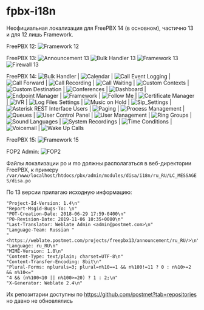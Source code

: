 # fpbx-i18n
Неофициальная локализация для FreePBX 14 (в основном), частично 13 и для 12 лишь Framework.

FreePBX 12: ![Framework 12](https://img.shields.io/badge/dynamic/json?color=orange&label=Framework&query=%24.FreePBX_12.Framework&url=https%3A%2F%2Fraw.githubusercontent.com%2FTranslaster%2Ffpbx-i18n%2Fmaster%2F.github%2Fstats.json)

FreePBX 13: ![Announcement 13](https://img.shields.io/badge/dynamic/json?color=orange&label=Announcement&query=%24.FreePBX_13.Framework&url=https%3A%2F%2Fraw.githubusercontent.com%2FTranslaster%2Ffpbx-i18n%2Fmaster%2F.github%2Fstats.json) ![Bulk Handler 13](https://img.shields.io/badge/dynamic/json?color=orange&label=Bulk_Handler&query=%24.FreePBX_13.Bulk_Handler&url=https%3A%2F%2Fraw.githubusercontent.com%2FTranslaster%2Ffpbx-i18n%2Fmaster%2F.github%2Fstats.json) ![Framework 13](https://img.shields.io/badge/dynamic/json?color=orange&label=Framework&query=%24.FreePBX_13.Framework&url=https%3A%2F%2Fraw.githubusercontent.com%2FTranslaster%2Ffpbx-i18n%2Fmaster%2F.github%2Fstats.json) ![Firewall 13](https://img.shields.io/badge/dynamic/json?color=orange&label=Firewall&query=%24.FreePBX_13.Firewall&url=https%3A%2F%2Fraw.githubusercontent.com%2FTranslaster%2Ffpbx-i18n%2Fmaster%2F.github%2Fstats.json)


FreePBX 14: ![Bulk Handler](https://img.shields.io/badge/dynamic/json?color=orange&label=Bulk_Handler&query=%24.FreePBX_14.Bulk_Handler&url=https%3A%2F%2Fraw.githubusercontent.com%2FTranslaster%2Ffpbx-i18n%2Fmaster%2F.github%2Fstats.json) | ![Calendar](https://img.shields.io/badge/dynamic/json?color=orange&label=Calendar&query=%24.FreePBX_14.Calendar&url=https%3A%2F%2Fraw.githubusercontent.com%2FTranslaster%2Ffpbx-i18n%2Fmaster%2F.github%2Fstats.json) | ![Call Event Logging](https://img.shields.io/badge/dynamic/json?color=orange&label=Call_Event_Logging&query=%24.FreePBX_14.Call_Event_Logging&url=https%3A%2F%2Fraw.githubusercontent.com%2FTranslaster%2Ffpbx-i18n%2Fmaster%2F.github%2Fstats.json) | ![Call Forward](https://img.shields.io/badge/dynamic/json?color=orange&label=Call_Forward&query=%24.FreePBX_14.Call_Forward&url=https%3A%2F%2Fraw.githubusercontent.com%2FTranslaster%2Ffpbx-i18n%2Fmaster%2F.github%2Fstats.json) | ![Call Recording](https://img.shields.io/badge/dynamic/json?color=orange&label=Call_Recording&query=%24.FreePBX_14.Call_Recording&url=https%3A%2F%2Fraw.githubusercontent.com%2FTranslaster%2Ffpbx-i18n%2Fmaster%2F.github%2Fstats.json) | ![Call Waiting](https://img.shields.io/badge/dynamic/json?color=orange&label=Call_Waiting&query=%24.FreePBX_14.Call_Waiting&url=https%3A%2F%2Fraw.githubusercontent.com%2FTranslaster%2Ffpbx-i18n%2Fmaster%2F.github%2Fstats.json) | ![Custom Contexts](https://img.shields.io/badge/dynamic/json?color=orange&label=Custom_Contexts&query=%24.FreePBX_14.Custom_Contexts&url=https%3A%2F%2Fraw.githubusercontent.com%2FTranslaster%2Ffpbx-i18n%2Fmaster%2F.github%2Fstats.json) | ![Custom Destination](https://img.shields.io/badge/dynamic/json?color=orange&label=Custom_Destination&query=%24.FreePBX_14.Custom_Destination&url=https%3A%2F%2Fraw.githubusercontent.com%2FTranslaster%2Ffpbx-i18n%2Fmaster%2F.github%2Fstats.json) | ![Conferences](https://img.shields.io/badge/dynamic/json?color=orange&label=Conferences&query=%24.FreePBX_14.Conferences&url=https%3A%2F%2Fraw.githubusercontent.com%2FTranslaster%2Ffpbx-i18n%2Fmaster%2F.github%2Fstats.json) | ![Dashboard](https://img.shields.io/badge/dynamic/json?color=orange&label=Dashboard&query=%24.FreePBX_14.Dashboard&url=https%3A%2F%2Fraw.githubusercontent.com%2FTranslaster%2Ffpbx-i18n%2Fmaster%2F.github%2Fstats.json) | ![Endpoint Manager](https://img.shields.io/badge/dynamic/json?color=orange&label=Endpoint_Manager&query=%24.FreePBX_14.Endpoint_Manager&url=https%3A%2F%2Fraw.githubusercontent.com%2FTranslaster%2Ffpbx-i18n%2Fmaster%2F.github%2Fstats.json) | ![Framework](https://img.shields.io/badge/dynamic/json?color=orange&label=Framework&query=%24.FreePBX_14.Framework&url=https%3A%2F%2Fraw.githubusercontent.com%2FTranslaster%2Ffpbx-i18n%2Fmaster%2F.github%2Fstats.json) | ![Follow Me](https://img.shields.io/badge/dynamic/json?color=orange&label=Follow_Me&query=%24.FreePBX_14.Follow_Me&url=https%3A%2F%2Fraw.githubusercontent.com%2FTranslaster%2Ffpbx-i18n%2Fmaster%2F.github%2Fstats.json) | ![Certificate Manager](https://img.shields.io/badge/dynamic/json?color=orange&label=Certificate_Manager&query=%24.FreePBX_14.Certificate_Manager&url=https%3A%2F%2Fraw.githubusercontent.com%2FTranslaster%2Ffpbx-i18n%2Fmaster%2F.github%2Fstats.json) | ![IVR](https://img.shields.io/badge/dynamic/json?color=orange&label=IVR&query=%24.FreePBX_14.IVR&url=https%3A%2F%2Fraw.githubusercontent.com%2FTranslaster%2Ffpbx-i18n%2Fmaster%2F.github%2Fstats.json) | ![Log Files Settings](https://img.shields.io/badge/dynamic/json?color=orange&label=Logfiles&query=%24.FreePBX_14.Logfiles&url=https%3A%2F%2Fraw.githubusercontent.com%2FTranslaster%2Ffpbx-i18n%2Fmaster%2F.github%2Fstats.json) | ![Music on Hold](https://img.shields.io/badge/dynamic/json?color=orange&label=Music_on_Hold&query=%24.FreePBX_14.Music_on_Hold&url=https%3A%2F%2Fraw.githubusercontent.com%2FTranslaster%2Ffpbx-i18n%2Fmaster%2F.github%2Fstats.json) | ![Sip_Settings](https://img.shields.io/badge/dynamic/json?color=orange&label=Sip_Settings&query=%24.FreePBX_14.Sip_Settings&url=https%3A%2F%2Fraw.githubusercontent.com%2FTranslaster%2Ffpbx-i18n%2Fmaster%2F.github%2Fstats.json) | ![Asterisk REST Interface Users](https://img.shields.io/badge/dynamic/json?color=orange&label=Asterisk_REST_Interface_Users&query=%24.FreePBX_14.Asterisk_REST_Interface_Users&url=https%3A%2F%2Fraw.githubusercontent.com%2FTranslaster%2Ffpbx-i18n%2Fmaster%2F.github%2Fstats.json) | ![Paging](https://img.shields.io/badge/dynamic/json?color=orange&label=Paging&query=%24.FreePBX_14.Paging&url=https%3A%2F%2Fraw.githubusercontent.com%2FTranslaster%2Ffpbx-i18n%2Fmaster%2F.github%2Fstats.json) | ![Process Management](https://img.shields.io/badge/dynamic/json?color=orange&label=Process_Management&query=%24.FreePBX_14.Process_Management&url=https%3A%2F%2Fraw.githubusercontent.com%2FTranslaster%2Ffpbx-i18n%2Fmaster%2F.github%2Fstats.json) | ![Queues](https://img.shields.io/badge/dynamic/json?color=orange&label=Queues&query=%24.FreePBX_14.Queues&url=https%3A%2F%2Fraw.githubusercontent.com%2FTranslaster%2Ffpbx-i18n%2Fmaster%2F.github%2Fstats.json) | ![User Control Panel](https://img.shields.io/badge/dynamic/json?color=orange&label=User_Control_Panel&query=%24.FreePBX_14.User_Control_Panel&url=https%3A%2F%2Fraw.githubusercontent.com%2FTranslaster%2Ffpbx-i18n%2Fmaster%2F.github%2Fstats.json) | ![User Management](https://img.shields.io/badge/dynamic/json?color=orange&label=User_Management&query=%24.FreePBX_14.User_Management&url=https%3A%2F%2Fraw.githubusercontent.com%2FTranslaster%2Ffpbx-i18n%2Fmaster%2F.github%2Fstats.json) | ![Ring Groups](https://img.shields.io/badge/dynamic/json?color=orange&label=Ring_Groups&query=%24.FreePBX_14.Ring_Groups&url=https%3A%2F%2Fraw.githubusercontent.com%2FTranslaster%2Ffpbx-i18n%2Fmaster%2F.github%2Fstats.json) | ![Sound Languages](https://img.shields.io/badge/dynamic/json?color=orange&label=Sound_Languages&query=%24.FreePBX_14.Sound_Languages&url=https%3A%2F%2Fraw.githubusercontent.com%2FTranslaster%2Ffpbx-i18n%2Fmaster%2F.github%2Fstats.json) | ![System Recordings](https://img.shields.io/badge/dynamic/json?color=orange&label=System_Recordings&query=%24.FreePBX_14.System_Recordings&url=https%3A%2F%2Fraw.githubusercontent.com%2FTranslaster%2Ffpbx-i18n%2Fmaster%2F.github%2Fstats.json) | ![Time Conditions](https://img.shields.io/badge/dynamic/json?color=orange&label=Time_Conditions&query=%24.FreePBX_14.Time_Conditions&url=https%3A%2F%2Fraw.githubusercontent.com%2FTranslaster%2Ffpbx-i18n%2Fmaster%2F.github%2Fstats.json) | ![Voicemail](https://img.shields.io/badge/dynamic/json?color=orange&label=Voicemail&query=%24.FreePBX_14.Voicemail&url=https%3A%2F%2Fraw.githubusercontent.com%2FTranslaster%2Ffpbx-i18n%2Fmaster%2F.github%2Fstats.json) | ![Wake Up Calls](https://img.shields.io/badge/dynamic/json?color=orange&label=Wake_Up_Calls&query=%24.FreePBX_14.Wake_Up_Calls&url=https%3A%2F%2Fraw.githubusercontent.com%2FTranslaster%2Ffpbx-i18n%2Fmaster%2F.github%2Fstats.json)

FreePBX 15: ![Framework 15](https://img.shields.io/badge/dynamic/json?color=orange&label=Framework&query=%24.FreePBX_15.Framework&url=https%3A%2F%2Fraw.githubusercontent.com%2FTranslaster%2Ffpbx-i18n%2Fmaster%2F.github%2Fstats.json)

FOP2 Admin: ![FOP2](https://img.shields.io/badge/dynamic/json?color=orange&label=Framework&query=%24.FOP2.FOP2_admin&url=https%3A%2F%2Fraw.githubusercontent.com%2FTranslaster%2Ffpbx-i18n%2Fmaster%2F.github%2Fstats.json)

Файлы локализации po и mo должны располагаться в веб-директории FreePBX, к примеру `/var/www/localhost/htdocs/pbx/admin/modules/disa/i18n/ru_RU/LC_MESSAGES/disa.po`

По 13 версии прилагаю исходную информацию:
```
"Project-Id-Version: 1.4\n"
"Report-Msgid-Bugs-To: \n"
"POT-Creation-Date: 2018-06-29 17:59-0400\n"
"PO-Revision-Date: 2019-11-06 10:35+0000\n"
"Last-Translator: Weblate Admin <admin@postmet.com>\n"
"Language-Team: Russian "
"<https://weblate.postmet.com/projects/freepbx13/announcement/ru_RU/>\n"
"Language: ru_RU\n"
"MIME-Version: 1.0\n"
"Content-Type: text/plain; charset=UTF-8\n"
"Content-Transfer-Encoding: 8bit\n"
"Plural-Forms: nplurals=3; plural=n%10==1 && n%100!=11 ? 0 : n%10>=2 && n%10<="
"4 && (n%100<10 || n%100>=20) ? 1 : 2;\n"
"X-Generator: Weblate 2.4\n"
```
Их репозитарии доступны по https://github.com/postmet?tab=repositories но давно не обновлялись
